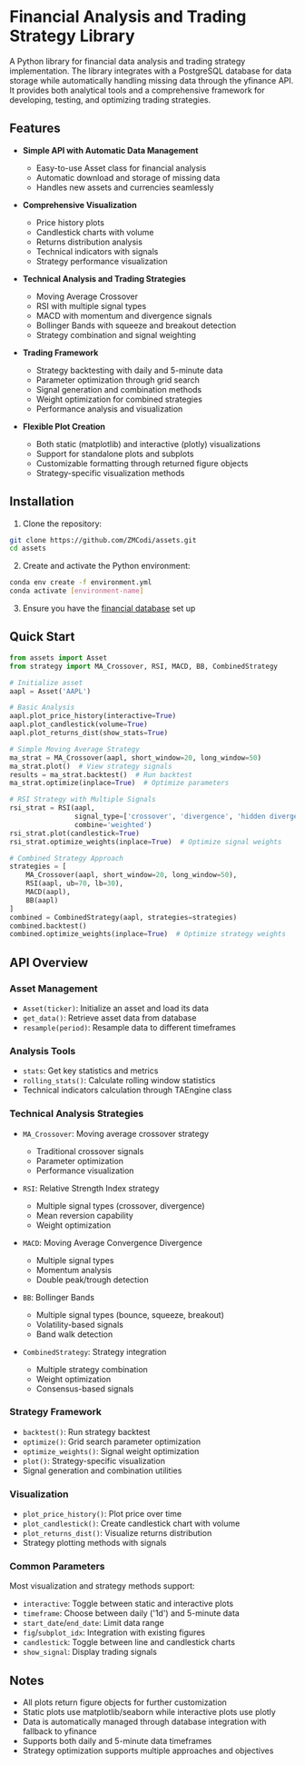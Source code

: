 # Financial Analysis and Trading Strategy Library

A Python library for financial data analysis and trading strategy implementation. The library integrates with a PostgreSQL database for data storage while automatically handling missing data through the yfinance API. It provides both analytical tools and a comprehensive framework for developing, testing, and optimizing trading strategies.

## Features

- **Simple API with Automatic Data Management**
  - Easy-to-use Asset class for financial analysis
  - Automatic download and storage of missing data
  - Handles new assets and currencies seamlessly

- **Comprehensive Visualization**
  - Price history plots
  - Candlestick charts with volume
  - Returns distribution analysis
  - Technical indicators with signals
  - Strategy performance visualization

- **Technical Analysis and Trading Strategies**
  - Moving Average Crossover
  - RSI with multiple signal types
  - MACD with momentum and divergence signals
  - Bollinger Bands with squeeze and breakout detection
  - Strategy combination and signal weighting

- **Trading Framework**
  - Strategy backtesting with daily and 5-minute data
  - Parameter optimization through grid search
  - Signal generation and combination methods
  - Weight optimization for combined strategies
  - Performance analysis and visualization

- **Flexible Plot Creation**
  - Both static (matplotlib) and interactive (plotly) visualizations
  - Support for standalone plots and subplots
  - Customizable formatting through returned figure objects
  - Strategy-specific visualization methods

## Installation

1. Clone the repository:
```bash
git clone https://github.com/ZMCodi/assets.git
cd assets
```

2. Create and activate the Python environment:
```bash
conda env create -f environment.yml
conda activate [environment-name]
```

3. Ensure you have the [financial database](https://github.com/ZMCodi/stock-db) set up

## Quick Start

```python
from assets import Asset
from strategy import MA_Crossover, RSI, MACD, BB, CombinedStrategy

# Initialize asset
aapl = Asset('AAPL')

# Basic Analysis
aapl.plot_price_history(interactive=True)
aapl.plot_candlestick(volume=True)
aapl.plot_returns_dist(show_stats=True)

# Simple Moving Average Strategy
ma_strat = MA_Crossover(aapl, short_window=20, long_window=50)
ma_strat.plot()  # View strategy signals
results = ma_strat.backtest()  # Run backtest
ma_strat.optimize(inplace=True)  # Optimize parameters

# RSI Strategy with Multiple Signals
rsi_strat = RSI(aapl, 
                signal_type=['crossover', 'divergence', 'hidden divergence'],
                combine='weighted')
rsi_strat.plot(candlestick=True)
rsi_strat.optimize_weights(inplace=True)  # Optimize signal weights

# Combined Strategy Approach
strategies = [
    MA_Crossover(aapl, short_window=20, long_window=50),
    RSI(aapl, ub=70, lb=30),
    MACD(aapl),
    BB(aapl)
]
combined = CombinedStrategy(aapl, strategies=strategies)
combined.backtest()
combined.optimize_weights(inplace=True)  # Optimize strategy weights

```

## API Overview

### Asset Management
- `Asset(ticker)`: Initialize an asset and load its data
- `get_data()`: Retrieve asset data from database
- `resample(period)`: Resample data to different timeframes

### Analysis Tools
- `stats`: Get key statistics and metrics
- `rolling_stats()`: Calculate rolling window statistics
- Technical indicators calculation through TAEngine class

### Technical Analysis Strategies
- `MA_Crossover`: Moving average crossover strategy
  - Traditional crossover signals
  - Parameter optimization
  - Performance visualization

- `RSI`: Relative Strength Index strategy
  - Multiple signal types (crossover, divergence)
  - Mean reversion capability
  - Weight optimization

- `MACD`: Moving Average Convergence Divergence
  - Multiple signal types
  - Momentum analysis
  - Double peak/trough detection

- `BB`: Bollinger Bands
  - Multiple signal types (bounce, squeeze, breakout)
  - Volatility-based signals
  - Band walk detection

- `CombinedStrategy`: Strategy integration
  - Multiple strategy combination
  - Weight optimization
  - Consensus-based signals

### Strategy Framework
- `backtest()`: Run strategy backtest
- `optimize()`: Grid search parameter optimization
- `optimize_weights()`: Signal weight optimization
- `plot()`: Strategy-specific visualization
- Signal generation and combination utilities

### Visualization
- `plot_price_history()`: Plot price over time
- `plot_candlestick()`: Create candlestick chart with volume
- `plot_returns_dist()`: Visualize returns distribution
- Strategy plotting methods with signals

### Common Parameters
Most visualization and strategy methods support:
- `interactive`: Toggle between static and interactive plots
- `timeframe`: Choose between daily ('1d') and 5-minute data
- `start_date`/`end_date`: Limit data range
- `fig`/`subplot_idx`: Integration with existing figures
- `candlestick`: Toggle between line and candlestick charts
- `show_signal`: Display trading signals

## Notes

- All plots return figure objects for further customization
- Static plots use matplotlib/seaborn while interactive plots use plotly
- Data is automatically managed through database integration with fallback to yfinance
- Supports both daily and 5-minute data timeframes
- Strategy optimization supports multiple approaches and objectives
